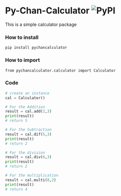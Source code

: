 # Py-Chan-Calculator ![PyPI](https://img.shields.io/pypi/v/py-chan-calculator) 
This is a simple calculator package

### How to install
```shell
pip install pychancalculator
```

### How to import
```pycon
from pychancalculator.calculator import Calculator
```

### Code
```python
# create an instance
cal = Calculator()

# For the Addition
result = cal.add(2,3)
print(result)
# return 5 

# For the Subtraction
result = cal.dif(5,3)
print(result)
# return 2

# For the division
result = cal.div(6,3)
print(result)
# return 2 

# For the multiplication
result = cal.multi(8,2)
print(result)
# return 4 
```
